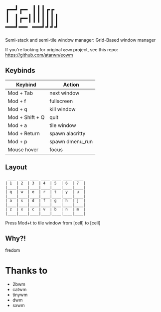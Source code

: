 `┏━┛┏━ ┃┃┃┏┏ `  
`┃ ┃┏━┃┃┃┃┃┃┃`  
`━━┛━━ ━━┛┛┛┛`
============

Semi-stack and semi-tile window manager: Grid-Based window manager

If you're looking for original `eowm` project, see this repo: https://github.com/atarwn/eowm


Keybinds
-------

|      Keybind      | Action |
|-------------------|--------|
| Mod + Tab         | next window |
| Mod + f           | fullscreen |
| Mod + q           | kill window |
| Mod + Shift + Q   | quit |
| Mod + a           | tile window |
| Mod + Return      | spawn alacritty |
| Mod + p           | spawn dmenu\_run |
| Mouse hover       | focus |


Layout
------

```
 ____ ____ ____ ____ ____ ____ ____
| 1  | 2  | 3  | 4  | 5  | 6  | 7  |
|____|____|____|____|____|____|____|
| q  | w  | e  | r  | t  | y  | u  |
|____|____|____|____|____|____|____|
| a  | s  | d  | f  | g  | h  | j  |
|____|____|____|____|____|____|____|
| z  | x  | c  | v  | b  | n  | m  |
|____|____|____|____|____|____|____|
```

Press Mod+t to tile window from [cell] to [cell]

Why?!
-----

fredom


Thanks to
=========

 * 2bwm
 * catwm
 * tinywm
 * dwm
 * sxwm
